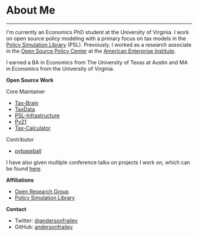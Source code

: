 # About Me

---

I'm currently an Economics PhD student at the University of Virginia. I work on open source policy
modeling with a primary focus on tax models in the [Policy Simulation Library](https://www.pslmodels.org)
(PSL). Prevoiusly, I worked as a research associate in the
[Open Source Policy Center](https://www.ospc.org) at the [American Enterprise Institute](https://www.aei.org).

I earned a BA in Economics from The University of Texas at Austin and MA in
Economics from the University of Virginia.

**Open Source Work**

Core Maintainer

* [Tax-Brain](https://github.com/PSLmodels/Tax-Brain)
* [TaxData](https://github.com/PSLmodels/taxdata)
* [PSL-Infrastructure](https://github.com/PSLmodels/PSL-Infrastructure)
* [Py21](https://github.com/andersonfrailey/blackjack)
* [Tax-Calculator](https://github.com/PSLmodels/Tax-Calculator)

Contributor

* [pybaseball](https://github.com/jldbc/pybaseball)

I have also given multiple conference talks on projects I work on, which can be found [here](https://andersonfrailey.github.io/speaking).

**Affiliations**

* [Open Research Group](https://www.openrg.com/experts/frailey.html)
* [Policy Simulation Library](https://www.pslmodels.org/index.html)

**Contact**

* Twitter: <a class="contact-link" href="https://twitter.com/andersonfrailey">@andersonfrailey</a>
* GitHub: <a class="contact-link" href="https://github.com/andersonfrailey">andersonfrailey</a>
